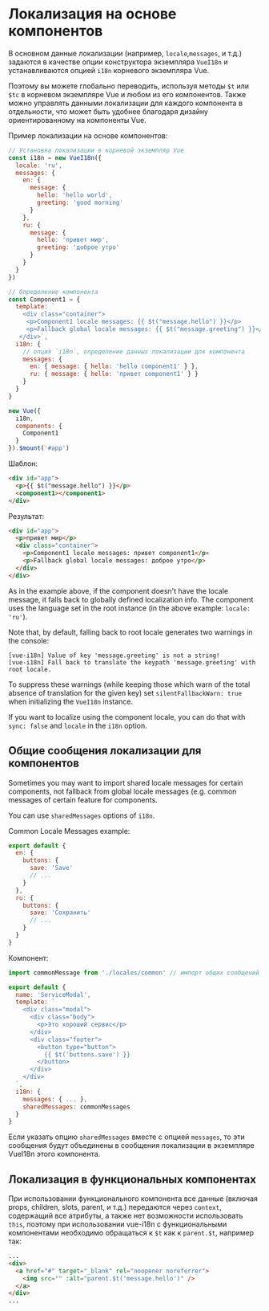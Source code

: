 # Локализация на основе компонентов

В основном данные локализации (например, `locale`,`messages`, и т.д.) задаются в качестве опции конструктора экземпляра `VueI18n` и устанавливаются опцией `i18n` корневого экземпляра Vue.

Поэтому вы можете глобально переводить, используя методы `$t` или `$tc` в корневом экземпляре Vue и любом из его компонентов. Также можно управлять данными локализации для каждого компонента в отдельности, что может быть удобнее благодаря дизайну ориентированному на компоненты Vue.

Пример локализации на основе компонентов:

```js
// Установка локализации в корневой экземпляр Vue
const i18n = new VueI18n({
  locale: 'ru',
  messages: {
    en: {
      message: {
        hello: 'hello world',
        greeting: 'good morning'
      }
    },
    ru: {
      message: {
        hello: 'привет мир',
        greeting: 'доброе утро'
      }
    }
  }
})

// Определение компонента
const Component1 = {
  template: `
    <div class="container">
     <p>Component1 locale messages: {{ $t("message.hello") }}</p>
     <p>Fallback global locale messages: {{ $t("message.greeting") }}</p>
   </div>`,
  i18n: {
    // опция `i18n`, определение данных локализации для компонента
    messages: {
      en: { message: { hello: 'hello component1' } },
      ru: { message: { hello: 'привет component1' } }
    }
  }
}

new Vue({
  i18n,
  components: {
    Component1
  }
}).$mount('#app')
```

Шаблон:

```html
<div id="app">
  <p>{{ $t("message.hello") }}</p>
  <component1></component1>
</div>
```

Результат:

```html
<div id="app">
  <p>привет мир</p>
  <div class="container">
    <p>Component1 locale messages: привет component1</p>
    <p>Fallback global locale messages: доброе утро</p>
  </div>
</div>
```

As in the example above, if the component doesn't have the locale message, it falls back to globally defined localization info. The component uses the language set in the root instance (in the above example: `locale: 'ru'`).

Note that, by default, falling back to root locale generates two warnings in the console:

```console
[vue-i18n] Value of key 'message.greeting' is not a string!
[vue-i18n] Fall back to translate the keypath 'message.greeting' with root locale.
```

To suppress these warnings (while keeping those which warn of the total absence of translation for the given key) set `silentFallbackWarn: true` when initializing the `VueI18n` instance.

If you want to localize using the component locale, you can do that with `sync: false` and `locale` in the `i18n` option.

## Общие сообщения локализации для компонентов

Sometimes you may want to import shared locale messages for certain components, not fallback from global locale messages (e.g. common messages of certain feature for components.

You can use `sharedMessages` options of `i18n`.

Common Locale Messages example:

```js
export default {
  en: {
    buttons: {
      save: 'Save'
      // ...
    }
  },
  ru: {
    buttons: {
      save: 'Сохранить'
      // ...
    }
  }
}
```

Компонент:

```js
import commonMessage from './locales/common' // импорт общих сообщений локализации

export default {
  name: 'ServiceModal',
  template: `
    <div class="modal">
      <div class="body">
        <p>Это хороший сервис</p>
      </div>
      <div class="footer">
        <button type="button">
          {{ $t('buttons.save') }}
        </button>
      </div>
    </div>
  `,
  i18n: {
    messages: { ... },
    sharedMessages: commonMessages
  }
}
```

Если указать опцию `sharedMessages` вместе с опцией `messages`, то эти сообщения будут объединены в сообщения локализации в экземпляре VueI18n этого компонента.

## Локализация в функциональных компонентах

При использовании функционального компонента все данные (включая props, children, slots, parent, и т.д.) передаются через `context`, содержащий все атрибуты, а также нет возможности использовать `this`, поэтому при использовании vue-i18n с функциональными компонентами необходимо обращаться к `$t` как к `parent.$t`, например так:

```html
...
<div>
  <a href="#" target="_blank" rel="noopener noreferrer">
    <img src="" :alt="parent.$t('message.hello')" />
  </a>
</div>
...
```
